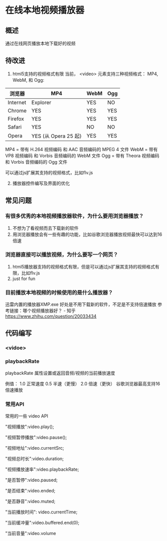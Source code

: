 # 在线本地视频播放器

## 概述
通过在线网页播放本地下载好的视频


## 待改进
1. html5支持的视频格式有限
当前， \<video> 元素支持三种视频格式： MP4, WebM, 和 Ogg:

| 浏览器	  |         MP4	         | WebM	 |  Ogg  |
| ---------- | --------------------- | ------ | ----- |
| Internet   | Explorer	             | YES	  | NO	 |
| Chrome	 | YES	                 | YES	  | YES   |
| Firefox	 | YES	                 | YES	  | YES   |
| Safari	 | YES	                 | NO	  | NO    |
| Opera	     | YES (从 Opera 25 起)	 | YES	  | YES   |

MP4    = 带有 H.264 视频编码   和 AAC 音频编码的 MPEG 4 文件
WebM = 带有 VP8 视频编码      和 Vorbis 音频编码的 WebM 文件
Ogg    = 带有 Theora 视频编码  和 Vorbis 音频编码的 Ogg 文件

可以通过js扩展其支持的视频格式，比如flv.js

2. 播放器控件编写及界面的优化

## 常见问题
### 有很多优秀的本地视频播放器软件，为什么要用浏览器播放？
1. 不想为了看视频而去下载新的软件
2. 用浏览器播放会有一些有趣的功能，比如谷歌浏览器播放视频最快可以达到16倍速

### 浏览器直接可以播放视频，为什么要写一个网页？
1. html5播放器支持的视频格式有限，但是可以通过js扩展其支持的视频格式有限，比如flv.js
2. just for fun

### 目前播放本地视频的时候使用的是什么播放器？
迅雷内置的播放器XMP.exe
好处是不用下载新的软件，不足是不支持倍速播放
参考链接：哪个视频播放器好？ - 知乎
https://www.zhihu.com/question/20033434




## 代码编写
### \<vidoe>
### playbackRate
playbackRate 属性设置或返回音频/视频的当前播放速度

例值：
1.0 正常速度
0.5 半速（更慢）
2.0 倍速（更快）
谷歌浏览器最高支持16倍速播放

### 常用API
常用的一些 video API

"视频播放":video.play();

"视频暂停播放":video.pause();

"视频地址":video.currentSrc;

"视频总时长":video.duration;

"视频播放速率":video.playbackRate;

"是否暂停":video.paused;

"是否结束":video.ended;

"是否静音":video.muted;  

"当前播放时间": video.currentTime;

"当前缓冲量":video.buffered.end(0);

"当前音量":video.volume

